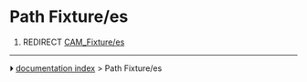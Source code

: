 # Path Fixture/es
1.  REDIRECT [CAM_Fixture/es](CAM_Fixture/es.md)



---
⏵ [documentation index](../README.md) > Path Fixture/es
